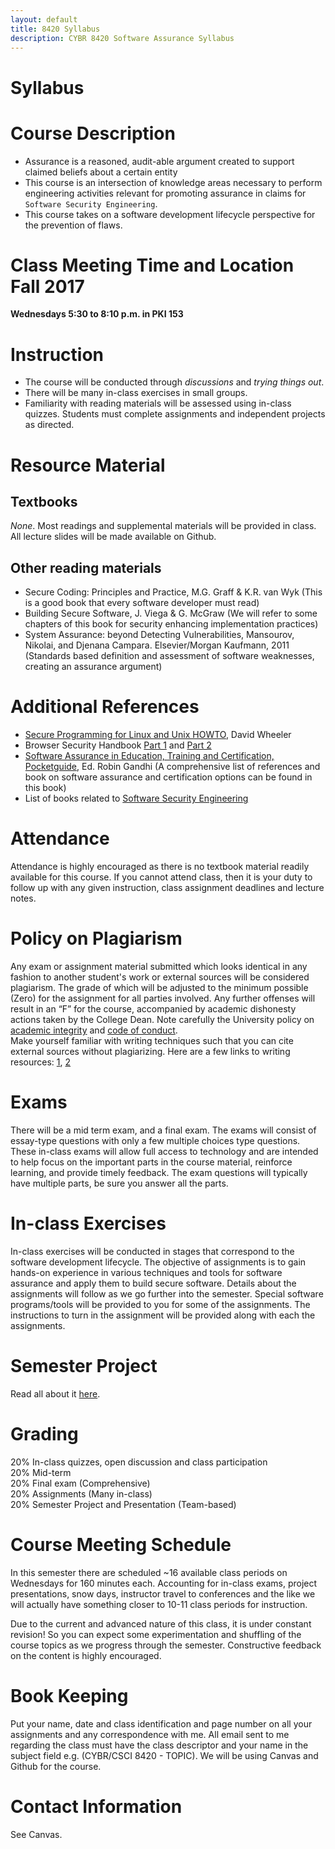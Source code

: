 ```yaml
---
layout: default
title: 8420 Syllabus
description: CYBR 8420 Software Assurance Syllabus
---
```

# Syllabus

# Course Description
* Assurance is a reasoned, audit-able argument created to support claimed beliefs about a certain entity
* This course is an intersection of knowledge areas necessary to perform engineering activities relevant for promoting assurance in claims for `Software Security Engineering`.
* This course takes on a software development lifecycle perspective for the prevention of flaws.

# Class Meeting Time and Location Fall 2017
**Wednesdays 5:30 to 8:10 p.m. in PKI 153**

# Instruction
* The course will be conducted through *discussions* and *trying things out*.
* There will be many in-class exercises in small groups.
* Familiarity with reading materials will be assessed using in-class quizzes. Students must complete assignments and independent projects as directed.

# Resource Material
## Textbooks
_None_. Most readings and supplemental materials will be provided in class. All lecture slides will be made available on Github.

## Other reading materials
* Secure Coding: Principles and Practice, M.G. Graff & K.R. van Wyk (This is a good book that every software developer must read)
* Building Secure Software, J. Viega & G. McGraw (We will refer to some chapters of this book for security enhancing implementation practices)
* System Assurance: beyond Detecting Vulnerabilities, Mansourov, Nikolai, and Djenana Campara. Elsevier/Morgan Kaufmann, 2011 (Standards based definition and assessment of software weaknesses, creating an assurance argument)

# Additional References
* [Secure Programming for Linux and Unix HOWTO](http://www.dwheeler.com/secure-programs/Secure-Programs-HOWTO/index.html), David Wheeler  
* Browser Security Handbook [Part 1](https://code.google.com/p/browsersec/wiki/Part1) and [Part 2](https://code.google.com/p/browsersec/wiki/Part2)
* [Software Assurance in Education, Training and Certification, Pocketguide](http://faculty.ist.unomaha.edu/rgandhi/swa/SwAPGWET/Home.html), Ed. Robin Gandhi
(A comprehensive list of references and book on software assurance and certification options can be found in this book)
* List of books related to [Software Security Engineering](http://resources.sei.cmu.edu/library/asset-view.cfm?assetid=465870)

# Attendance
Attendance is highly encouraged as there is no textbook material readily available for this course. If you cannot attend class, then it is your duty to follow up with any given instruction, class assignment deadlines and lecture notes.

# Policy on Plagiarism
Any exam or assignment material submitted which looks identical in any fashion to another student's work or external sources will be considered plagiarism. The grade of which will be adjusted to the minimum possible (Zero) for the assignment for all parties involved. Any further offenses will result in an “F” for the course, accompanied by academic dishonesty actions taken by the College Dean. Note carefully the University policy on [academic integrity](http://goo.gl/NVWUBy) and [code of conduct](https://www.unomaha.edu/student-life/student-conduct-and-community-standards/policies/code-of-conduct.php).  
Make yourself familiar with writing techniques such that you can cite external sources without plagiarizing. Here are a few links to writing resources: [1](http://owl.english.purdue.edu/owl/resource/563/01/), [2](https://owl.english.purdue.edu/owl/resource/589/01/)

# Exams
There will be a mid term exam, and a final exam. The exams will consist of essay-type questions with only a few multiple choices type questions. These in-class exams will allow full access to technology and are intended to help focus on the important parts in the course material, reinforce learning, and provide timely feedback. The exam questions will typically have multiple parts, be sure you answer all the parts.

# In-class Exercises
In-class exercises will be conducted in stages that correspond to the software development lifecycle. The objective of assignments is to gain hands-on experience in various techniques and tools for software assurance and apply them to build secure software. Details about the assignments will follow as we go further into the semester. Special software programs/tools will be provided to you for some of the assignments. The instructions to turn in the assignment will be provided along with each the assignments.

# Semester Project
Read all about it [here](https://robinagandhi.github.io/swa/pages/project.html).

# Grading
20% In-class quizzes, open discussion and class participation  
20% Mid-term  
20% Final exam (Comprehensive)  
20% Assignments (Many in-class)  
20% Semester Project and Presentation (Team-based)

# Course Meeting Schedule
In this semester there are scheduled ~16 available class periods on Wednesdays for 160 minutes each. Accounting for in-class exams, project presentations, snow days, instructor travel to conferences and the like we will actually have something closer to 10-11 class periods for instruction.

Due to the current and advanced nature of this class, it is under constant revision! So you can expect some experimentation and shuffling of the course topics as we progress through the semester. Constructive feedback on the content is highly encouraged.

# Book Keeping
Put your name, date and class identification and page number on all your assignments and any correspondence with me. All email sent to me regarding the class must have the class descriptor and your name in the subject field e.g. (CYBR/CSCI 8420 - TOPIC). We will be using Canvas and Github for the course.

# Contact Information
See Canvas.

